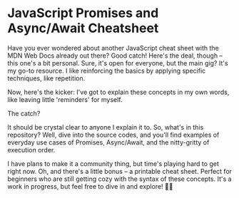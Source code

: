 # JavaScript Promises and Async/Await Cheatsheet

Have you ever wondered about another JavaScript cheat sheet with the MDN Web Docs already out there? Good catch! Here's the deal, though – this one's a bit personal. Sure, it's open for everyone, but the main gig? It's my go-to resource. 
I like reinforcing the basics by applying specific techniques, like repetition.

Now, here's the kicker:
I've got to explain these concepts in my own words, like leaving little 'reminders' for myself. 

The catch? 

It should be crystal clear to anyone I explain it to. So, what's in this repository? Well, dive into the source codes, and you'll find examples of everyday use cases of Promises, Async/Await, and the nitty-gritty of execution order.

I have plans to make it a community thing, but time's playing hard to get right now. Oh, and there's a little bonus – a printable cheat sheet. Perfect for beginners who are still getting cozy with the syntax of these concepts. It's a work in progress, but feel free to dive in and explore! 🚀✨
